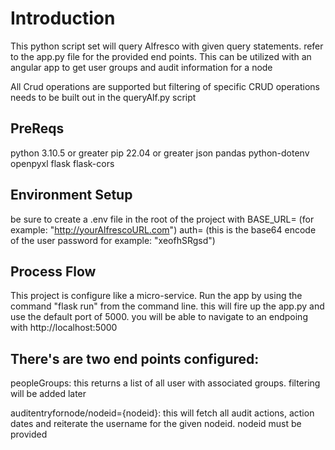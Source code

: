 # Introduction

This python script set will query Alfresco with given query statements.  refer to the app.py file for the provided end points.  This can be utilized with an angular app to get user groups and audit information for a node

All Crud operations are supported but filtering of specific CRUD operations needs to be built out in the queryAlf.py script


## PreReqs

python 3.10.5 or greater
pip 22.04 or greater
json
pandas
python-dotenv
openpyxl
flask
flask-cors

## Environment Setup
be sure to create a .env file in the root of the project with 
BASE_URL= (for example: "http://yourAlfrescoURL.com")
auth= (this is the base64 encode of the user password for example: "xeofhSRgsd")

## Process Flow

This project is configure like a micro-service.  Run the app by using the command "flask run" from the command line.  this will fire up the app.py and use the default port of 5000.  you will be able to navigate to an endpoing with http://localhost:5000

## There's are two end points configured:

peopleGroups:  this returns a list of all user with associated groups.  filtering will be added later

auditentryfornode/nodeid={nodeid}: this will fetch all audit actions, action dates and reiterate the username for the given nodeid.  nodeid must be provided


